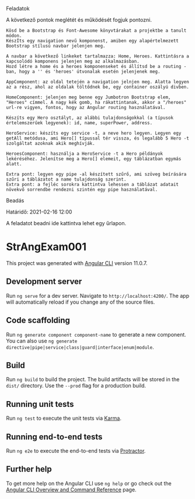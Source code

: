 
Feladatok

A következő pontok meglétét és működését fogjuk pontozni.

    Kösd be a Bootstrap és Font-Awesome könyvtárakat a projektbe a tanult módon.
    KészÍts egy navigation nevű komponenst, amiben egy alapértelmezett Bootstrap stílusú navbar jelenjen meg.

    A navbar a következő linkeket tartalmazza: Home, Heroes. Kattintásra a kapcsolódó komponens jelenjen meg az alkalmazásban.
    Hozd létre a home és a heroes komponenseket és állítsd be a routing -ban, hogy a '' és 'heroes' útvonalak esetén jelenjenek meg.

    AppComponent: az oldal tetején a navigation jelnjen meg. Alatta legyen az a rész, ahol az oldalak töltődnek be, egy container oszályú divben.

    HomeComponent: jelenjen meg benne egy Jumbotron Bootstrap elem, "Heroes" címmel. A nagy kék gomb, ha rákattintanak, akkor a "/heroes" url-re vigyen, fontos, hogy az Angular routing használatával.
    
    Készíts egy Hero osztályt, az alábbi tulajdonságokkal (a típusok értelemszerűek legyenek): id, name, superPower, address.

    HeroService: készíts egy service -t, a neve hero legyen. Legyen egy getAll metódusa, ami Hero[] típussal tér vissza, és legalább 5 Hero -t szolgáltat azoknak akik meghívják.

    HeroesComponent: használja a HeroService -t a Hero példányok lekéréséhez. Jelenítse meg a Hero[] elemeit, egy táblázatban egymás alatt.
    
    Extra pont: legyen egy pipe -al készített szűrő, ami szöveg beírására szűri a táblázatot a name tulajdonság szerint.
    Extra pont: a fejléc sorokra kattintva lehessen a táblázat adatait növekvő sorrendbe rendezni szintén egy pipe használatával.

Beadás

Határidő: 2021-02-16 12:00

A feladatot beadni ide kattintva lehet egy űrlapon.









# StrAngExam001

This project was generated with [Angular CLI](https://github.com/angular/angular-cli) version 11.0.7.

## Development server

Run `ng serve` for a dev server. Navigate to `http://localhost:4200/`. The app will automatically reload if you change any of the source files.

## Code scaffolding

Run `ng generate component component-name` to generate a new component. You can also use `ng generate directive|pipe|service|class|guard|interface|enum|module`.

## Build

Run `ng build` to build the project. The build artifacts will be stored in the `dist/` directory. Use the `--prod` flag for a production build.

## Running unit tests

Run `ng test` to execute the unit tests via [Karma](https://karma-runner.github.io).

## Running end-to-end tests

Run `ng e2e` to execute the end-to-end tests via [Protractor](http://www.protractortest.org/).

## Further help

To get more help on the Angular CLI use `ng help` or go check out the [Angular CLI Overview and Command Reference](https://angular.io/cli) page.
